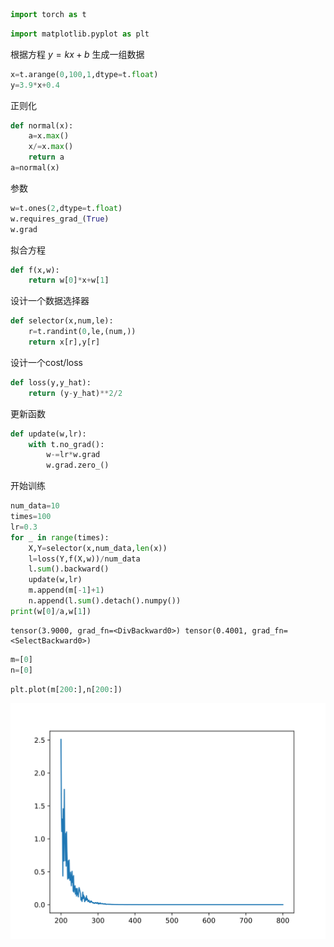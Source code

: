 ```python
import torch as t
```


```python
import matplotlib.pyplot as plt
```

根据方程 $y=kx+b$ 生成一组数据


```python
x=t.arange(0,100,1,dtype=t.float)
y=3.9*x+0.4
```

正则化


```python
def normal(x):
    a=x.max()
    x/=x.max()
    return a
a=normal(x)
```

参数


```python
w=t.ones(2,dtype=t.float)
w.requires_grad_(True)
w.grad
```

拟合方程


```python
def f(x,w):
    return w[0]*x+w[1]
```

设计一个数据选择器


```python
def selector(x,num,le):
    r=t.randint(0,le,(num,))
    return x[r],y[r]
```

设计一个cost/loss


```python
def loss(y,y_hat):
    return (y-y_hat)**2/2
```

更新函数


```python
def update(w,lr):
    with t.no_grad():
        w-=lr*w.grad
        w.grad.zero_()
```

开始训练


```python
num_data=10
times=100
lr=0.3
for _ in range(times):
    X,Y=selector(x,num_data,len(x))
    l=loss(Y,f(X,w))/num_data
    l.sum().backward()
    update(w,lr)
    m.append(m[-1]+1)
    n.append(l.sum().detach().numpy())
print(w[0]/a,w[1])
```

    tensor(3.9000, grad_fn=<DivBackward0>) tensor(0.4001, grad_fn=<SelectBackward0>)



```python
m=[0]
n=[0]
```


```python
plt.plot(m[200:],n[200:])
```



    
![](./图片/4.svg)
    

